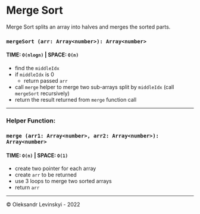 # Merge Sort
Merge Sort splits an array into halves and merges the sorted parts.

### `mergeSort (arr: Array<number>): Array<number>`
#### TIME: `O(nlogn)` | SPACE: `O(n)`
* find the `middleIdx`
* if `middleIdx` is 0
    * return passed `arr`
* call `merge` helper to merge two sub-arrays split by `middleIdx` (call `mergeSort` recursively)
* return the result returned from `merge` function call

---

### Helper Function:

### `merge (arr1: Array<number>, arr2: Array<number>): Array<number>`
#### TIME: `O(n)` | SPACE: `O(1)`
* create two pointer for each array
* create `arr` to be returned
* use 3 loops to merge two sorted arrays
* return `arr`

---

&copy; Oleksandr Levinskyi - 2022